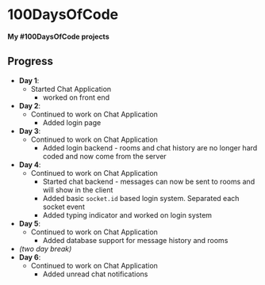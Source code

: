# 100DaysOfCode
**My #100DaysOfCode projects**

## Progress
 - **Day 1**:
   - Started Chat Application
     - worked on front end
  - **Day 2**:
    - Continued to work on Chat Application
      - Added login page
  - **Day 3**:
    - Continued to work on Chat Application
      - Added login backend - rooms and chat history are no longer hard coded and now come from the server
  - **Day 4**:
    - Continued to work on Chat Application
      - Started chat backend - messages can now be sent to rooms and will show in the client
      - Added basic `socket.id` based login system. Separated each socket event
      - Added typing indicator and worked on login system
  - **Day 5**:
    - Continued to work on Chat Application
      - Added database support for message history and rooms
  - *(two day break)*
  - **Day 6**:
    - Continued to work on Chat Application
      - Added unread chat notifications
